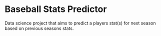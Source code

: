 # Baseball Stats Predictor
Data science project that aims to predict a players stat(s) for next season based on previous seasons stats.

